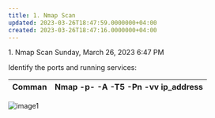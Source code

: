 ```yaml
---
title: 1. Nmap Scan
updated: 2023-03-26T18:47:59.0000000+04:00
created: 2023-03-26T18:47:16.0000000+04:00
---
```


1\. Nmap Scan
Sunday, March 26, 2023
6:47 PM

Identify the ports and running services:

| Comman | Nmap -p- -A -T5 -Pn -vv ip_address |
|--------|------------------------------------|

![image1](image1-254.png)
